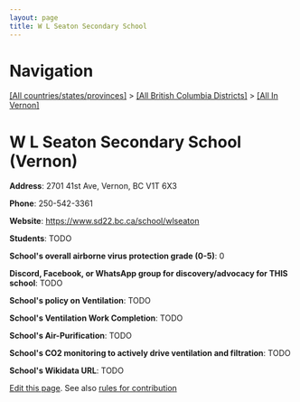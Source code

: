```yaml
---
layout: page
title: W L Seaton Secondary School
---
```

# Navigation

[[All countries/states/provinces]](../../..) > [[All British Columbia Districts]](../..) > [[All In Vernon]](..)

# W L Seaton Secondary School (Vernon)

**Address**: 2701 41st Ave, Vernon, BC V1T 6X3

**Phone**: 250-542-3361

**Website**: <https://www.sd22.bc.ca/school/wlseaton>

**Students**: TODO

**School's overall airborne virus protection grade (0-5)**: 0

**Discord, Facebook, or WhatsApp group for discovery/advocacy for THIS school**: TODO

**School's policy on Ventilation**: TODO

**School's Ventilation Work Completion**: TODO

**School's Air-Purification**: TODO

**School's CO2 monitoring to actively drive ventilation and filtration**: TODO

**School's Wikidata URL**: TODO


[Edit this page](https://github.com/ventilate-schools/BC/edit/main/./Vernon/W_L_Seaton_Secondary_School.md). See also [rules for contribution](../../../contribution-rules/)